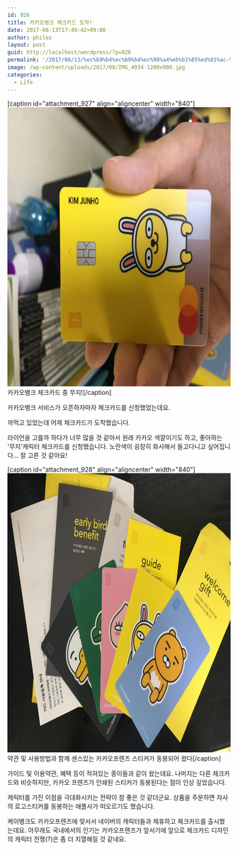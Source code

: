 ```yaml
---
id: 926
title: 카카오뱅크 체크카드 도착!
date: 2017-08-13T17:49:42+09:00
author: philoz
layout: post
guid: http://localhost/wordpress/?p=926
permalink: '/2017/08/13/%ec%b9%b4%ec%b9%b4%ec%98%a4%eb%b1%85%ed%81%ac-%ec%b2%b4%ed%81%ac%ec%b9%b4%eb%93%9c-%eb%8f%84%ec%b0%a9/'
image: /wp-content/uploads/2017/08/IMG_4934-1200x900.jpg
categories:
  - Life
---
```

[caption id="attachment_927" align="aligncenter" width="840"]<img class="size-large wp-image-927" src="/assets/wp-content/uploads/2017/08/IMG_4934-1024x768.jpg" alt="" width="840" height="630"> 카카오뱅크 체크카드 중 무지![/caption]

카카오뱅크 서비스가 오픈하자마자 체크카드를 신청했었는데요.

까먹고 있었는데 어제 체크카드가 도착했습니다.

라이언을 고를까 하다가 너무 많을 것 같아서 원래 카카오 색깔이기도 하고, 좋아하는 '무지'캐릭터 체크카드를 신청했습니다.
노란색이 굉장히 화사해서 들고다니고 싶어집니다... 잘 고른 것 같아요!

[caption id="attachment_928" align="aligncenter" width="840"]<img class="size-large wp-image-928" src="/assets/wp-content/uploads/2017/08/IMG_4937-1024x768.jpg" alt="" width="840" height="630"> 약관 및 사용방법과 함께 센스있는 카카오프렌즈 스티커가 동봉되어 왔다[/caption]

가이드 및 이용약관, 혜택 등이 적혀있는 종이들과 같이 왔는데요. 나머지는 다른 체크카드와 비슷하지만, 카카오 프렌즈가 인쇄된 스티커가 동봉된다는 점이 인상 깊었습니다.

캐릭터를 가진 이점을 극대화시키는 전략이 참 좋은 것 같더군요. 상품을 주문하면 자사의 로고스티커를 동봉하는 애플사가 떠오르기도 했습니다.

케이뱅크도 카카오프렌즈에 맞서서 네이버의 캐릭터들과 제휴하고 체크카드를 출시했는데요. 아무래도 국내에서의 인기는 카카오프렌즈가 앞서기에 앞으로 체크카드 디자인의 캐릭터 전쟁(?)은 좀 더 치열해질 것 같네요.